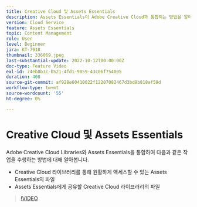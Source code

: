 ```yaml
---
title: Creative Cloud 및 Assets Essentials
description: Assets Essentials이 Adobe Creative Cloud과 통합되는 방법을 알아봅니다.
version: Cloud Service
feature: Assets Essentials
topic: Content Management
role: User
level: Beginner
jira: KT-7918
thumbnail: 336069.jpeg
last-substantial-update: 2022-10-12T00:00:00Z
doc-type: Feature Video
exl-id: 74eb8b3c-b521-4fd1-9859-43c06f754005
duration: 408
source-git-commit: af928e60410022f12207082467d3bd9b818af59d
workflow-type: tm+mt
source-wordcount: '55'
ht-degree: 0%

---
```


# Creative Cloud 및 Assets Essentials

Adobe Creative Cloud Libraries와 Assets Essentials을 통합하여 다음과 같은 작업을 수행하는 방법에 대해 알아봅니다.

+ Creative Cloud 라이브러리를 통해 원활하게 액세스할 수 있는 Assets Essentials의 파일
+ Assets Essentials에게 공유할 Creative Cloud 라이브러리의 파일

>[!VIDEO](https://video.tv.adobe.com/v/336069?quality=12&learn=on)
